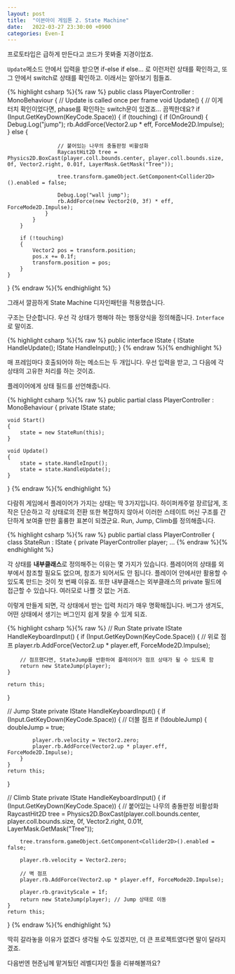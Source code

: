 ```yaml
---
layout: post
title:  "이븐아이 게임톤 2. State Machine"
date:   2022-03-27 23:30:00 +0900
categories: Even-I
---
```


프로토타입은 급하게 만든다고 코드가 못봐줄 지경이었죠.

`Update`메소드 안에서 입력을 받으면 if-else if else... 로 이런저런 상태를 확인하고, 또 그 안에서 switch로 상태를 확인하고. 이래서는 알아보기 힘들죠.

{% highlight csharp %}{% raw %}
public class PlayerController : MonoBehaviour
{
    // Update is called once per frame
    void Update()
    {
        // 이게 터치 확인이었다면, phase를 확인하는 switch문이 있겠죠... 끔찍한데요?
        if (Input.GetKeyDown(KeyCode.Space)) 
        {
            if (touching)
            {
                if (OnGround)
                {
                    Debug.Log("jump");
                    rb.AddForce(Vector2.up * eff, ForceMode2D.Impulse);
                } 
                else
                {

                    // 붙어있는 나무의 충돌판정 비활성화
                    RaycastHit2D tree = Physics2D.BoxCast(player.coll.bounds.center, player.coll.bounds.size, 0f, Vector2.right, 0.01f, LayerMask.GetMask("Tree"));

                    tree.transform.gameObject.GetComponent<Collider2D>().enabled = false;

                    Debug.Log("wall jump");
                    rb.AddForce(new Vector2(0, 3f) * eff, ForceMode2D.Impulse);
                }
            }
        }

        if (!touching)
        {
            Vector2 pos = transform.position;
            pos.x += 0.1f;
            transform.position = pos;
        }
    }

}
{% endraw %}{% endhighlight %}

그래서 깔끔하게 State Machine 디자인패턴을 적용했습니다.

구조는 단순합니다. 우선 각 상태가 행해야 하는 행동양식을 정의해줍니다. `Interface`로 말이죠.

{% highlight csharp %}{% raw %}
public interface IState
{
    IState HandleUpdate();
    IState HandleInput();
}
{% endraw %}{% endhighlight %}

매 프레임마다 호출되어야 하는 메소드는 두 개입니다. 우선 입력을 받고, 그 다음에 각 상태의 고유한 처리를 하는 것이죠.

플레이어에게 상태 필드를 선언해줍니다.

{% highlight csharp %}{% raw %}
public partial class PlayerController : MonoBehaviour
{
    private IState state;

    void Start()
    {
        state = new StateRun(this);
    }

    void Update()
    {
        state = state.HandleInput();
        state = state.HandleUpdate();
    }
}
{% endraw %}{% endhighlight %}

다람쥐 게임에서 플레이어가 가지는 상태는 딱 3가지입니다. 하이퍼캐주얼 장르답게, 조작은 단순하고 각 상태로의 전환 또한 복잡하지 않아서 이러한 스테이트 머신 구조를 간단하게 보여줄 만한 훌륭한 표본이 되겠군요. Run, Jump, Climb를 정의해줍니다.

{% highlight csharp %}{% raw %}
public partial class PlayerController
{
    class StateRun : IState
    {
        private PlayerController player;
        ...
{% endraw %}{% endhighlight %}

각 상태를 <strong>내부클래스</strong>로 정의해주는 이유는 몇 가지가 있습니다. 플레이어의 상태를 외부에서 참조할 필요도 없으며, 참조가 되어서도 안 됩니다. 플레이어 안에서만 활용할 수 있도록 만드는 것이 첫 번째 이유죠. 또한 내부클래스는 외부클래스의 private 필드에 접근할 수 있습니다. 여러모로 나쁠 것 없는 거죠.

이렇게 만들게 되면, 각 상태에서 받는 입력 처리가 매우 명확해집니다. 버그가 생겨도, 어떤 상태에서 생기는 버그인지 쉽게 찾을 수 있게 되죠.

{% highlight csharp %}{% raw %}
// Run State
private IState HandleKeyboardInput()
{
    if (Input.GetKeyDown(KeyCode.Space))
    {
        // 위로 점프
        player.rb.AddForce(Vector2.up * player.eff, ForceMode2D.Impulse);

        // 점프했다면, StateJump를 반환하여 플레이어가 점프 상태가 될 수 있도록 함
        return new StateJump(player);
    }

    return this;
}

// Jump State
private IState HandleKeyboardInput()
{
    if (Input.GetKeyDown(KeyCode.Space))
    {
        // 더블 점프
        if (!doubleJump)
        {
            doubleJump = true;

            player.rb.velocity = Vector2.zero;
            player.rb.AddForce(Vector2.up * player.eff, ForceMode2D.Impulse);
        }
    }
    return this;
}

// Climb State
private IState HandleKeyboardInput()
{
    if (Input.GetKeyDown(KeyCode.Space))
    {
        // 붙어있는 나무의 충돌판정 비활성화
        RaycastHit2D tree = Physics2D.BoxCast(player.coll.bounds.center, player.coll.bounds.size, 0f, Vector2.right, 0.01f, LayerMask.GetMask("Tree"));

        tree.transform.gameObject.GetComponent<Collider2D>().enabled = false;

        player.rb.velocity = Vector2.zero;

        // 벽 점프
        player.rb.AddForce(Vector2.up * player.eff, ForceMode2D.Impulse);

        player.rb.gravityScale = 1f;
        return new StateJump(player); // Jump 상태로 이동
    }
    return this;
}
{% endraw %}{% endhighlight %}

딱히 갈라놓을 이유가 없겠다 생각될 수도 있겠지만, 더 큰 프로젝트였다면 말이 달라지겠죠.

다음번엔 현준님께 맡겨뒀던 레벨디자인 툴을 리뷰해볼까요?